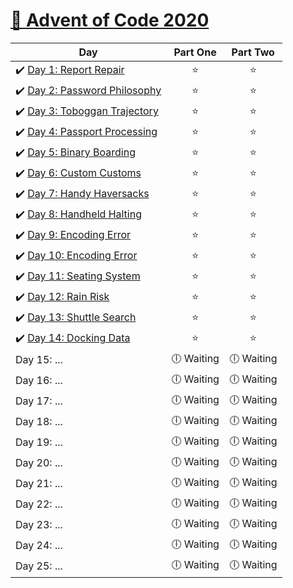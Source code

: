 # [🎄 Advent of Code 2020](https://adventofcode.com/2020)

| Day                                                                                                                               |  Part One  |  Part Two  |
| --------------------------------------------------------------------------------------------------------------------------------- | :--------: | :--------: |
| ✔️ [Day 1: Report Repair](https://github.com/kryha5555/Advent-of-Code-2020/tree/main/Day%2001 "Day 1: Report Repair")             |    ⭐️     |    ⭐️     |
| ✔️ [Day 2: Password Philosophy](https://github.com/kryha5555/Advent-of-Code-2020/tree/main/Day%2002 "Day 2: Password Philosophy") |    ⭐️     |    ⭐️     |
| ✔️ [Day 3: Toboggan Trajectory](https://github.com/kryha5555/Advent-of-Code-2020/tree/main/Day%2003 "Day 3: Toboggan Trajectory") |    ⭐️     |    ⭐️     |
| ✔️ [Day 4: Passport Processing](https://github.com/kryha5555/Advent-of-Code-2020/tree/main/Day%2004 "Day 4: Passport Processing") |    ⭐️     |    ⭐️     |
| ✔️ [Day 5: Binary Boarding](https://github.com/kryha5555/Advent-of-Code-2020/tree/main/Day%2005 "Day 5: Binary Boarding")         |    ⭐️     |    ⭐️     |
| ✔️ [Day 6: Custom Customs](https://github.com/kryha5555/Advent-of-Code-2020/tree/main/Day%2006 "Day 6: Custom Customs")           |    ⭐️     |    ⭐️     |
| ✔️ [Day 7: Handy Haversacks](https://github.com/kryha5555/Advent-of-Code-2020/tree/main/Day%2007 "Day 7: Handy Haversacks")       |    ⭐️     |    ⭐️     |
| ✔️ [Day 8: Handheld Halting](https://github.com/kryha5555/Advent-of-Code-2020/tree/main/Day%2008 "Day 8: Handheld Halting")       |    ⭐️     |    ⭐️     |
| ✔️ [Day 9: Encoding Error](https://github.com/kryha5555/Advent-of-Code-2020/tree/main/Day%2009 "Day 9: Encoding Error")           |    ⭐️     |    ⭐️     |
| ✔️ [Day 10: Encoding Error](https://github.com/kryha5555/Advent-of-Code-2020/tree/main/Day%2010 "Day 10: Adapter Array")          |    ⭐️     |    ⭐️     |
| ✔️ [Day 11: Seating System](https://github.com/kryha5555/Advent-of-Code-2020/tree/main/Day%2011 "Day 11: Seating System")         |    ⭐️     |    ⭐️     |
| ✔️ [Day 12: Rain Risk](https://github.com/kryha5555/Advent-of-Code-2020/tree/main/Day%2012 "Day 12: Rain Risk")                   |    ⭐️     |    ⭐️     |
| ✔️ [Day 13: Shuttle Search](https://github.com/kryha5555/Advent-of-Code-2020/tree/main/Day%2013 "Day 13: Shuttle Search")         |    ⭐️     |    ⭐️     |
| ✔️ [Day 14: Docking Data](https://github.com/kryha5555/Advent-of-Code-2020/tree/main/Day%2014 "Day 14: Docking Data")             |    ⭐️     |    ⭐️     |
| Day 15: ...                                                                                                                       | 🕕 Waiting | 🕕 Waiting |
| Day 16: ...                                                                                                                       | 🕕 Waiting | 🕕 Waiting |
| Day 17: ...                                                                                                                       | 🕕 Waiting | 🕕 Waiting |
| Day 18: ...                                                                                                                       | 🕕 Waiting | 🕕 Waiting |
| Day 19: ...                                                                                                                       | 🕕 Waiting | 🕕 Waiting |
| Day 20: ...                                                                                                                       | 🕕 Waiting | 🕕 Waiting |
| Day 21: ...                                                                                                                       | 🕕 Waiting | 🕕 Waiting |
| Day 22: ...                                                                                                                       | 🕕 Waiting | 🕕 Waiting |
| Day 23: ...                                                                                                                       | 🕕 Waiting | 🕕 Waiting |
| Day 24: ...                                                                                                                       | 🕕 Waiting | 🕕 Waiting |
| Day 25: ...                                                                                                                       | 🕕 Waiting | 🕕 Waiting |
